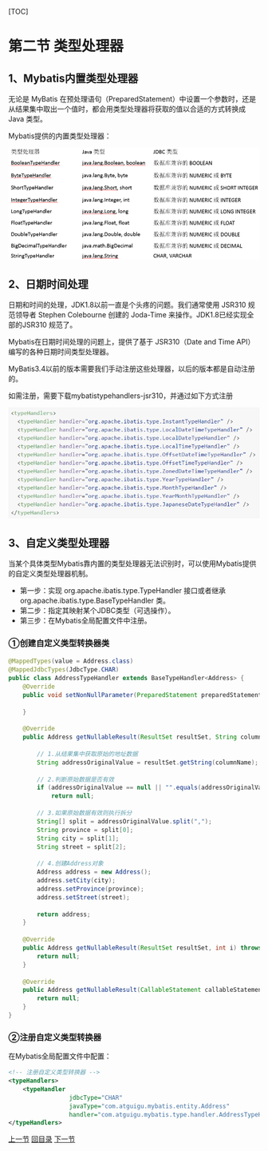 [TOC]



# 第二节 类型处理器

## 1、Mybatis内置类型处理器

无论是 MyBatis 在预处理语句（PreparedStatement）中设置一个参数时，还是从结果集中取出一个值时，都会用类型处理器将获取的值以合适的方式转换成 Java 类型。



Mybatis提供的内置类型处理器：

![images](images/img002.png)



## 2、日期时间处理

日期和时间的处理，JDK1.8以前一直是个头疼的问题。我们通常使用 JSR310 规范领导者 Stephen Colebourne 创建的 Joda-Time 来操作。JDK1.8已经实现全部的JSR310 规范了。

Mybatis在日期时间处理的问题上，提供了基于 JSR310（Date and Time API）编写的各种日期时间类型处理器。

MyBatis3.4以前的版本需要我们手动注册这些处理器，以后的版本都是自动注册的。

如需注册，需要下载mybatistypehandlers-jsr310，并通过如下方式注册

![images](images/img003.png)



## 3、自定义类型处理器

当某个具体类型Mybatis靠内置的类型处理器无法识别时，可以使用Mybatis提供的自定义类型处理器机制。

- 第一步：实现 org.apache.ibatis.type.TypeHandler 接口或者继承 org.apache.ibatis.type.BaseTypeHandler 类。
- 第二步：指定其映射某个JDBC类型（可选操作）。
- 第三步：在Mybatis全局配置文件中注册。



### ①创建自定义类型转换器类

```java
@MappedTypes(value = Address.class)
@MappedJdbcTypes(JdbcType.CHAR)
public class AddressTypeHandler extends BaseTypeHandler<Address> {
    @Override
    public void setNonNullParameter(PreparedStatement preparedStatement, int i, Address address, JdbcType jdbcType) throws SQLException {

    }

    @Override
    public Address getNullableResult(ResultSet resultSet, String columnName) throws SQLException {

        // 1.从结果集中获取原始的地址数据
        String addressOriginalValue = resultSet.getString(columnName);

        // 2.判断原始数据是否有效
        if (addressOriginalValue == null || "".equals(addressOriginalValue))
            return null;

        // 3.如果原始数据有效则执行拆分
        String[] split = addressOriginalValue.split(",");
        String province = split[0];
        String city = split[1];
        String street = split[2];

        // 4.创建Address对象
        Address address = new Address();
        address.setCity(city);
        address.setProvince(province);
        address.setStreet(street);

        return address;
    }

    @Override
    public Address getNullableResult(ResultSet resultSet, int i) throws SQLException {
        return null;
    }

    @Override
    public Address getNullableResult(CallableStatement callableStatement, int i) throws SQLException {
        return null;
    }
}
```



### ②注册自定义类型转换器

在Mybatis全局配置文件中配置：

```xml
<!-- 注册自定义类型转换器 -->
<typeHandlers>
    <typeHandler 
                 jdbcType="CHAR" 
                 javaType="com.atguigu.mybatis.entity.Address" 
                 handler="com.atguigu.mybatis.type.handler.AddressTypeHandler"/>
</typeHandlers>
```



[上一节](verse01.html) [回目录](index.html) [下一节](verse03.html)